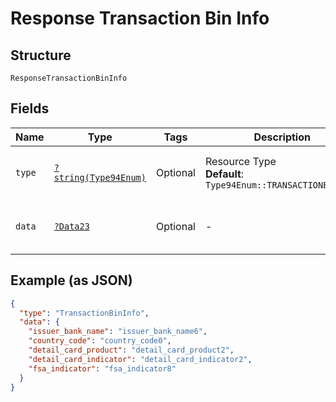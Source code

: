
# Response Transaction Bin Info

## Structure

`ResponseTransactionBinInfo`

## Fields

| Name | Type | Tags | Description | Getter | Setter |
|  --- | --- | --- | --- | --- | --- |
| `type` | [`?string(Type94Enum)`](../../doc/models/type-94-enum.md) | Optional | Resource Type<br>**Default**: `Type94Enum::TRANSACTIONBININFO` | getType(): ?string | setType(?string type): void |
| `data` | [`?Data23`](../../doc/models/data-23.md) | Optional | - | getData(): ?Data23 | setData(?Data23 data): void |

## Example (as JSON)

```json
{
  "type": "TransactionBinInfo",
  "data": {
    "issuer_bank_name": "issuer_bank_name6",
    "country_code": "country_code0",
    "detail_card_product": "detail_card_product2",
    "detail_card_indicator": "detail_card_indicator2",
    "fsa_indicator": "fsa_indicator8"
  }
}
```

